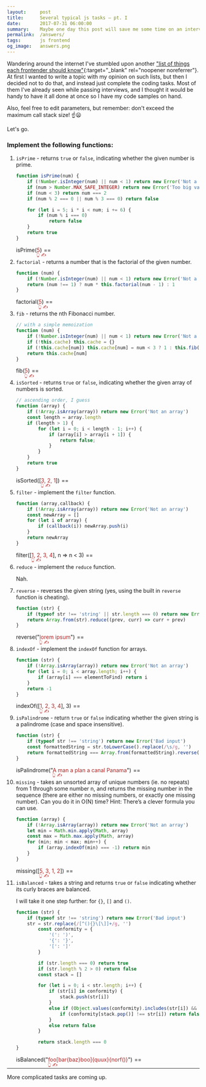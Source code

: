 ```yaml
---
layout:     post
title:      Several typical js tasks – pt. I
date:       2017-07-31 06:00:00
summary:    Maybe one day this post will save me some time on an interview.
permalink:  /answers/
tags:       js frontend
og_image:   answers.png
---
```


<script src='/js/tests.js' defer></script>
<style>
    span.result:before {
        content: '==';
        margin: 0 5px;
    }
    span[contenteditable] {
        color: firebrick;
        position: relative;
    }
    span[edit]:after {
        content: '👆 ✍️';
        position: absolute;
        width: 3em;
        bottom: -1.4em;
        left: -0.1em;
        font-size: 0.8em;
    }
</style>

Wandering around the internet I've stumbled upon another
["list of things each frontender should know"](https://performancejs.com/post/hde6d32/The-Best-List-of-Frontend-JavaScript-Interview-Questions-(written-by-a-Frontend-Engineer)){:target="_blank" rel="noopener noreferrer"}.
At first I wanted to write a topic with my opinion on such lists,
but then I decided not to do that, and instead just complete the coding
tasks. Most of them I've already seen while passing interviews, and I
thought it would be handy to have it all done at once
so I have my code samples on hand.

Also, feel free to edit parameters, but remember:
don't exceed the maximum call stack size! ☝️😦

Let's go.

### Implement the following functions:

1. `isPrime` - returns `true` or `false`, indicating whether the given
number is prime.

    ```js
    function isPrime(num) {
        if (!Number.isInteger(num) || num < 1) return new Error('Not a positive integer')
        if (num > Number.MAX_SAFE_INTEGER) return new Error('Too big value')
        if (num < 3) return num === 2
        if (num % 2 === 0 || num % 3 === 0) return false

        for (let i = 5; i * i < num; i += 6) {
            if (num % i === 0)
                return false
        }
        return true
    }
    ```

    isPrime(<span contenteditable='true' class='isPrime' edit>5</span>)<span class='result isPrime' />

1. `factorial` - returns a number that is the factorial of the given number.

    ```js
    function (num) {
        if (!Number.isInteger(num) || num < 1) return new Error('Not a positive integer')
        return (num !== 1) ? num * this.factorial(num - 1) : 1
    }
    ```

    factorial(<span contenteditable='true' class='factorial' edit>5</span>)<span class='result factorial' />

1. `fib` - returns the nth Fibonacci number.

    ```js
    // with a simple memoization
    function (num) {
        if (!Number.isInteger(num) || num < 1) return new Error('Not a positive integer')
        if (!this.cache) this.cache = {}
        if (!this.cache[num]) this.cache[num] = num < 3 ? 1 : this.fib(num - 1) + this.fib(num - 2)
        return this.cache[num]
    }
    ```

    fib(<span contenteditable='true' class='fib' edit>5</span>)<span class='result fib' />

1. `isSorted` - returns `true` or `false`, indicating whether the given array of numbers is sorted.

    ```js
    // ascending order, I guess
    function (array) {
        if (!Array.isArray(array)) return new Error('Not an array')
        const length = array.length
        if (length > 1) {
            for (let i = 0; i < length - 1; i++) {
                if (array[i] > array[i + 1]) {
                    return false;
                }
            }
        }
        return true
    }
    ```

    isSorted([<span contenteditable='true' class='isSorted' edit>3, 2, 1</span>])<span class='result isSorted' />

1. `filter` - implement the `filter` function.

    ```js
    function (array,callback) {
        if (!Array.isArray(array)) return new Error('Not an array')
        const newArray = []
        for (let i of array) {
            if (callback(i)) newArray.push(i)
        }
        return newArray
    }
    ```

     filter([<span contenteditable='true' class='filter' edit>1, 2, 3, 4</span>], n => n < 3)<span class='result filter' />

1. `reduce` - implement the `reduce` function.

    Nah.

1. `reverse` - reverses the given string (yes, using the built in `reverse` function is cheating).

    ```js
    function (str) {
        if (typeof str !== 'string' || str.length === 0) return new Error('Bad input')
        return Array.from(str).reduce((prev, curr) => curr + prev)
    }
    ```

     reverse("<span contenteditable='true' class='reverse' edit>lorem ipsum</span>")<span class='result reverse' />

1. `indexOf` - implement the `indexOf` function for arrays.

    ```js
    function (str) {
        if (!Array.isArray(array)) return new Error('Not an array')
        for (let i = 0; i < array.length; i++) {
            if (array[i] === elementToFind) return i
        }
        return -1
    }
    ```

     indexOf([<span contenteditable='true' class='indexOf' edit>1, 2, 3, 4</span>], 3)<span class='result indexOf' />

1. `isPalindrome` - return `true` or `false` indicating whether the given string is a palindrome (case and space insensitive).

    ```js
    function (str) {
        if (typeof str !== 'string') return new Error('Bad input')
        const formattedString = str.toLowerCase().replace(/\s/g, '')
        return formattedString === Array.from(formattedString).reverse().join('')
    }
    ```

     isPalindrome("<span contenteditable='true' class='isPalindrome' edit>A man a plan a canal Panama</span>")<span class='result isPalindrome' />

1. `missing` - takes an unsorted array of unique numbers (ie. no repeats) from 1 through some number n, and returns the missing number in the sequence (there are either no missing numbers, or exactly one missing number).
Can you do it in O(N) time? Hint: There’s a clever formula you can use.

    ```js
    function (array) {
        if (!Array.isArray(array)) return new Error('Not an array')
        let min = Math.min.apply(Math, array)
        const max = Math.max.apply(Math, array)
        for (min; min < max; min++) {
            if (array.indexOf(min) === -1) return min
        }
    }
    ```

    missing([<span contenteditable='true' class='missing' edit>5, 3, 1, 2</span>])<span class='result missing' />

1. `isBalanced` - takes a string and returns `true` or `false` indicating whether its curly braces are balanced.

    I will take it one step further: for `{}`, `[]` and `()`.

    ```js
    function (str) {
        if (typeof str !== 'string') return new Error('Bad input')
        str = str.replace(/[^(){}\[\]]+/g, '')
            const conformity = {
                '(': ')',
                '{': '}',
                '[': ']'
            }

            if (str.length === 0) return true
            if (str.length % 2 > 0) return false
            const stack = []

            for (let i = 0; i < str.length; i++) {
                if (str[i] in conformity) {
                    stack.push(str[i])
                }
                else if (Object.values(conformity).includes(str[i]) && stack.length > 0) {
                    if (conformity[stack.pop()] !== str[i]) return false
                }
                else return false
            }

            return stack.length === 0
    }
    ```

     isBalanced("<span contenteditable='true' class='isBalanced' edit>foo[bar{baz}boo]{quux}{norf()}</span>")<span class='result isBalanced' />



-----------------
More complicated tasks are coming up.